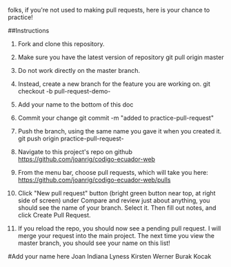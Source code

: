 folks, if you're not used to making pull requests, here is your chance to practice!

##Instructions

1. Fork and clone this repository.

2. Make sure you have the latest version of repository
  git pull origin master

3. Do not work directly on the master branch.

4. Instead, create a new branch for the feature you are working on.
    git checkout -b pull-request-demo-<yourname>

6. Add your name to the bottom of this doc

7. Commit your change
git commit -m "added <myname> to practice-pull-request"

8. Push the branch, using the same name you gave it when you created it.
git push origin practice-pull-request-<yourname>

9. Navigate to this project's repo on github
https://github.com/joanrig/codigo-ecuador-web

10. From the menu bar, choose pull requests, which will take you here:
https://github.com/joanrig/codigo-ecuador-web/pulls

11. Click "New pull request" button (bright green button near top, at right side of screen)
under Compare and review just about anything, you should see the name of your branch. Select it. Then fill out notes, and click Create Pull Request.

12. If you reload the repo, you should now see a pending pull request. I will merge your request into the main project. The next time you view the master branch, you should see your name on this list!




#Add your name here
Joan Indiana Lyness
Kirsten Werner
Burak Kocak
